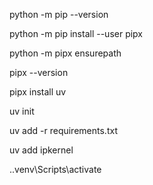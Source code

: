 python -m pip --version 

python -m pip install --user pipx

python -m pipx ensurepath

pipx --version

pipx install uv

uv init

uv add -r requirements.txt

uv add ipkernel

.\.venv\Scripts\activate